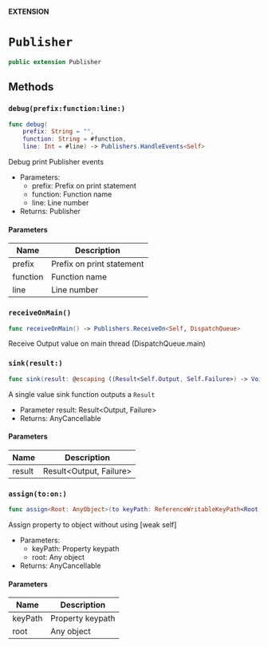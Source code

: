 **EXTENSION**

# `Publisher`
```swift
public extension Publisher
```

## Methods
### `debug(prefix:function:line:)`

```swift
func debug(
    prefix: String = "",
    function: String = #function,
    line: Int = #line) -> Publishers.HandleEvents<Self>
```

Debug print Publisher events
- Parameters:
  - prefix: Prefix on print statement
  - function: Function name
  - line: Line number
- Returns: Publisher

#### Parameters

| Name | Description |
| ---- | ----------- |
| prefix | Prefix on print statement |
| function | Function name |
| line | Line number |

### `receiveOnMain()`

```swift
func receiveOnMain() -> Publishers.ReceiveOn<Self, DispatchQueue>
```

Receive Output value on main thread  (DispatchQueue.main)

### `sink(result:)`

```swift
func sink(result: @escaping ((Result<Self.Output, Self.Failure>) -> Void)) -> AnyCancellable
```

A single value sink function outputs a `Result`
- Parameter result: Result<Output, Failure>
- Returns: AnyCancellable

#### Parameters

| Name | Description |
| ---- | ----------- |
| result | Result<Output, Failure> |

### `assign(to:on:)`

```swift
func assign<Root: AnyObject>(to keyPath: ReferenceWritableKeyPath<Root, Output>, on root: Root) -> AnyCancellable
```

Assign property to object without using [weak self]
- Parameters:
  - keyPath: Property keypath
  - root: Any object
- Returns: AnyCancellable

#### Parameters

| Name | Description |
| ---- | ----------- |
| keyPath | Property keypath |
| root | Any object |